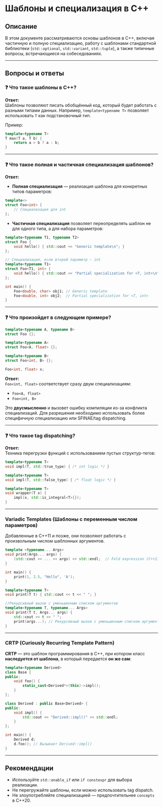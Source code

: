 # Шаблоны и специализация в C++

## Описание

В этом документе рассматриваются основы шаблонов в C++, включая частичную и полную специализацию, работу с шаблонами стандартной библиотеки (`std::optional`, `std::variant`, `std::tuple`), а также типичные вопросы, встречающиеся на собеседованиях.

---

## Вопросы и ответы

### ❓ Что такое шаблоны в C++?

**Ответ:**  
Шаблоны позволяют писать обобщённый код, который будет работать с разными типами данных. Например, `template<typename T>` позволяет использовать `T` как подстановочный тип.

Пример:
```cpp
template<typename T>
T max(T a, T b) {
    return a > b ? a : b;
}
```

---

### ❓ Что такое полная и частичная специализация шаблонов?

**Ответ:**  
- **Полная специализация** — реализация шаблона для конкретных типов параметров:
```cpp
template<>
struct Foo<int> {
    // Специализация для int
};
```

- **Частичная специализация** позволяет переопределять шаблон не для одного типа, а для набора параметров:
```cpp
template<typename T1, typename T2>
struct Foo {
    void hello() { std::cout << "Generic template\n"; }
};

// Специализация, если второй параметр — int
template<typename T1>
struct Foo<T1, int> {
    void hello() { std::cout << "Partial specialization for <T, int>\n"; }
};

int main() {
    Foo<double, char> obj1; // Generic template
    Foo<double, int> obj2;  // Partial specialization for <T, int>
}
```

---

### ❓ Что произойдет в следующем примере?

```cpp
template<typename A, typename B>
struct Foo {};

template<typename A>
struct Foo<A, float> {};

template<typename B>
struct Foo<int, B> {};

Foo<int, float> x;
```

**Ответ:**  
`Foo<int, float>` соответствует сразу двум специализациям:
- `Foo<A, float>`
- `Foo<int, B>`

Это **двусмысленно** и вызовет ошибку компиляции из-за конфликта специализаций. Для разрешения необходимо использовать более специфичную специализацию или SFINAE/tag dispatching.


---

### ❓ Что такое tag dispatching?

**Ответ:**  
Техника перегрузки функций с использованием пустых структур-тегов:

```cpp
template<typename T>
void impl(T, std::true_type) { /* int logic */ }

template<typename T>
void impl(T, std::false_type) { /* float logic */ }

template<typename T>
void wrapper(T x) {
    impl(x, std::is_integral<T>{});
}
```
---

### Variadic Templates (Шаблоны с переменным числом параметров)

Добавленные в C++11 и позже, они позволяют работать с произвольным числом шаблонных аргументов.

```c++
template <typename... Args>
void print(Args... args) {
    (std::cout << ... << args) << std::endl;  // Fold expression (C++17)
}

int main() {
    print(1, 2.5, "Hello", 'A');
}

template<typename T>
void print(T t) { std::cout << t << " "; }

//Рекурсивный вызов с уменьшенным списком аргументов
template<typename T, typename... Args>
void print(T t, Args... args) {
    std::cout << t << " ";
    print(args...); // Рекурсивный вызов с уменьшенным списком аргументов
}

```

---

### CRTP (Curiously Recurring Template Pattern)

**CRTP** — это шаблон программирования в C++, при котором класс **наследуется от шаблона**, в который передается **он же сам**:
```c++
template<typename Derived>
class Base {
public:
    void foo() {
        static_cast<Derived*>(this)->impl();
    }
};

class Derived : public Base<Derived> {
public:
    void impl() {
        std::cout << "Derived::impl()" << std::endl;
    }
};

int main() {
    Derived d;
    d.foo(); // Вызывает Derived::impl()
}

```

---

## Рекомендации

- Используйте `std::enable_if` или `if constexpr` для выбора реализации.
- Не перегружайте шаблоны, если можно использовать tag dispatch.
- Не злоупотребляйте специализацией — предпочтительнее `concepts` в C++20.


